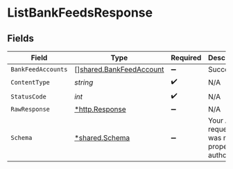 # ListBankFeedsResponse


## Fields

| Field                                                              | Type                                                               | Required                                                           | Description                                                        |
| ------------------------------------------------------------------ | ------------------------------------------------------------------ | ------------------------------------------------------------------ | ------------------------------------------------------------------ |
| `BankFeedAccounts`                                                 | [][shared.BankFeedAccount](../../models/shared/bankfeedaccount.md) | :heavy_minus_sign:                                                 | Success                                                            |
| `ContentType`                                                      | *string*                                                           | :heavy_check_mark:                                                 | N/A                                                                |
| `StatusCode`                                                       | *int*                                                              | :heavy_check_mark:                                                 | N/A                                                                |
| `RawResponse`                                                      | [*http.Response](https://pkg.go.dev/net/http#Response)             | :heavy_minus_sign:                                                 | N/A                                                                |
| `Schema`                                                           | [*shared.Schema](../../models/shared/schema.md)                    | :heavy_minus_sign:                                                 | Your API request was not properly authorized.                      |